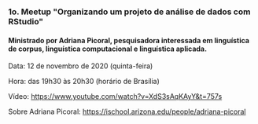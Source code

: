 ### 1o. Meetup "Organizando um projeto de análise de dados com RStudio" 
#### Ministrado por Adriana Picoral, pesquisadora interessada em linguística de corpus, linguística computacional e linguística aplicada.

Data: 12 de novembro de 2020 (quinta-feira)

Hora: das 19h30 às 20h30 (horário de Brasília)

Vídeo: https://www.youtube.com/watch?v=XdS3sAqKAyY&t=757s

Sobre Adriana Picoral: https://ischool.arizona.edu/people/adriana-picoral
